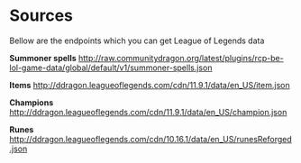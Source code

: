 # Sources
Bellow are the endpoints which you can get League of Legends data


**Summoner spells**
http://raw.communitydragon.org/latest/plugins/rcp-be-lol-game-data/global/default/v1/summoner-spells.json

**Items**
http://ddragon.leagueoflegends.com/cdn/11.9.1/data/en_US/item.json

**Champions**
http://ddragon.leagueoflegends.com/cdn/11.9.1/data/en_US/champion.json

**Runes**
http://ddragon.leagueoflegends.com/cdn/10.16.1/data/en_US/runesReforged.json